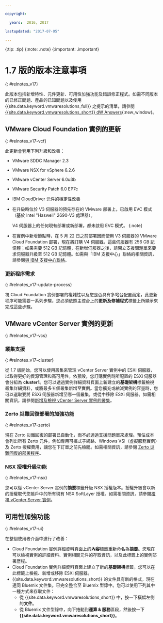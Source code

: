 ```yaml
---

copyright:

  years:  2016, 2017

lastupdated: "2017-07-05"

---
```


{:tip: .tip}
{:note: .note}
{:important: .important}

# 1.7 版的版本注意事項
{: #relnotes_v17}

此版本包括新增特性、元件更新、可用性加強功能及錯誤修正程式。如需不同版本的已修正問題、產品的已知問題以及使用 {{site.data.keyword.vmwaresolutions_full}} 之提示的清單，請參閱 [{{site.data.keyword.vmwaresolutions_short}} dW Answers](https://developer.ibm.com/answers/topics/cloudvmw/){:new_window}。

## VMware Cloud Foundation 實例的更新
{: #relnotes_v17-vcf}

此更新會套用下列升級和改善：
* VMware SDDC Manager 2.3
* VMware NSX for vSphere 6.2.6
* VMware vCenter Server 6.0u3b
* VMware Security Patch 6.0 EP7c
* IBM CloudDriver 元件的穩定性改善
* 在升級時位於 V3 伺服器的預先存在的 VMware 部署上，已啟用 EVC 模式（基於 Intel "Haswell" 2690-V3 處理器）。

  V4 伺服器上的任何現有部署或新部署，都未啟用 EVC 模式。
  {:note}

* 在實例中新增節點時，在 5 月 22 日之前部署因而使用 V3 伺服器的 VMware Cloud Foundation 部署，現在將訂購 V4 伺服器。這些伺服器有 256 GB 記憶體；如果需要 512 GB 記憶體，在新增伺服器之後，請開立支援問題單來要求伺服器升級至 512 GB 記憶體。如需與「IBM 支援中心」聯絡的相關資訊，請參閱[與 IBM 支援中心聯絡](/docs/services/vmwaresolutions/vmonic?topic=vmware-solutions-trbl_support)。

### 更新程序需求
{: #relnotes_v17-update-process}

視 Cloud Foundation 實例部署的複雜性以及您是否具有多站台配置而定，此更新程序可能需要一系列步驟，您必須依照主控台上的**更新及修補程式**標籤上所顯示來完成這些步驟。

## VMware vCenter Server 實例的更新
{: #relnotes_v17-vcs}

### 叢集支援
{: #relnotes_v17-cluster}

從 1.7 版開始，您可以使用叢集來管理 vCenter Server 實例中的 ESXi 伺服器，以取得更好的資源管理和高可用性。依預設，您訂購實例時所配置的 ESXi 伺服器會分組為 **cluster1**。您可以透過實例詳細資料頁面上新建立的**基礎架構**標籤檢視叢集詳細資料，或將最多五個叢集新增至實例。當您擴充或縮減實例的容量時，您可以選取要將 ESXi 伺服器新增至哪一個叢集，或從中移除 ESXi 伺服器。如需相關資訊，請參閱[新增及檢視 vCenter Server 實例的叢集](/docs/services/vmwaresolutions/vcenter?topic=vmware-solutions-adding-and-viewing-clusters-for-vcenter-server-instances)。

### Zerto 災難回復部署的加強功能
{: #relnotes_v17-zerto}

現在 Zerto 災難回復的部署已自動化，而不必透過支援問題單來處理。預估成本會列出所有 Zerto 元件，例如專用可攜式子網路、Windows VSI（虛擬服務實例）及 Zerto 授權費用，讓您在下訂單之前先檢閱。如需相關資訊，請參閱 [Zerto 災難回復的部署程序](/docs/services/vmwaresolutions/services?topic=vmware-solutions-addingzertodr)。

### NSX 授權升級功能
{: #relnotes_v17-nsx}

您可以從 vCenter Server 實例的**摘要**標籤升級 NSX 授權版本。授權升級會以新的授權取代您帳戶中的所有現有 NSX SoftLayer 授權。如需相關資訊，請參閱[檢視 vCenter Server 實例](/docs/services/vmwaresolutions/vcenter?topic=vmware-solutions-vc_viewinginstances)。

## 可用性加強功能
{: #relnotes_v17-ui}

在整個使用者介面中進行了改善：
* Cloud Foundation 實例詳細資料頁面上的**內容**標籤重新命名為**摘要**。您現在可以檢視實例的詳細資料、實例相關元件的存取資訊，以及此標籤上的實例部署歷程。
* Cloud Foundation 實例詳細資料頁面上建立了新的**基礎架構**標籤。您可以在此標籤上檢視、新增或移除 ESXi 伺服器。
* {{site.data.keyword.vmwaresolutions_short}} 的文件具有新的格式，現在連同 Bluemix 文件集，已完全整合至 Bluemix 型錄中。您可以使用下列其中一種方式來存取文件：
  * 從 {{site.data.keyword.vmwaresolutions_short}} 中，按一下橫幅左側的**文件**。
  * 從 Bluemix 文件型錄中，向下捲動到**運算 & 服務**區段，然後按一下 **{{site.data.keyword.vmwaresolutions_short}}**。
